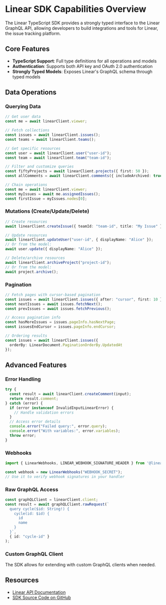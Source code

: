 # Linear SDK Capabilities Overview

The Linear TypeScript SDK provides a strongly typed interface to the Linear GraphQL API, allowing developers to build integrations and tools for Linear, the issue tracking platform.

## Core Features

- **TypeScript Support**: Full type definitions for all operations and models
- **Authentication**: Supports both API key and OAuth 2.0 authentication
- **Strongly Typed Models**: Exposes Linear's GraphQL schema through typed models

## Data Operations

### Querying Data
```typescript
// Get user data
const me = await linearClient.viewer;

// Fetch collections
const issues = await linearClient.issues();
const teams = await linearClient.teams();

// Get specific resources
const user = await linearClient.user("user-id");
const team = await linearClient.team("team-id");

// Filter and customize queries
const fiftyProjects = await linearClient.projects({ first: 50 });
const allComments = await linearClient.comments({ includeArchived: true });

// Chain operations
const me = await linearClient.viewer;
const myIssues = await me.assignedIssues();
const firstIssue = myIssues.nodes[0];
```

### Mutations (Create/Update/Delete)
```typescript
// Create resources
await linearClient.createIssue({ teamId: "team-id", title: "My Issue" });

// Update resources
await linearClient.updateUser("user-id", { displayName: "Alice" });
// Or from the model:
await user.update({ displayName: "Alice" });

// Delete/archive resources
await linearClient.archiveProject("project-id");
// Or from the model:
await project.archive();
```

### Pagination
```typescript
// Fetch pages with cursor-based pagination
const issues = await linearClient.issues({ after: "cursor", first: 10 });
const nextIssues = await issues.fetchNext();
const prevIssues = await issues.fetchPrevious();

// Access pagination info
const hasMoreIssues = issues.pageInfo.hasNextPage;
const issuesEndCursor = issues.pageInfo.endCursor;

// Ordering results
const issues = await linearClient.issues({ 
  orderBy: LinearDocument.PaginationOrderBy.UpdatedAt 
});
```

## Advanced Features

### Error Handling
```typescript
try {
  const result = await linearClient.createComment(input);
  return result.comment;
} catch (error) {
  if (error instanceof InvalidInputLinearError) {
    // Handle validation errors
  }
  // Access error details
  console.error("Failed query:", error.query);
  console.error("With variables:", error.variables);
  throw error;
}
```

### Webhooks
```typescript
import { LinearWebhooks, LINEAR_WEBHOOK_SIGNATURE_HEADER } from '@linear/sdk'

const webhook = new LinearWebhooks("WEBHOOK_SECRET");
// Use it to verify webhook signatures in your handler
```

### Raw GraphQL Access
```typescript
const graphQLClient = linearClient.client;
const result = await graphQLClient.rawRequest(`
  query cycle($id: String!) {
    cycle(id: $id) {
      id
      name
    }
  }`,
  { id: "cycle-id" }
);
```

### Custom GraphQL Client
The SDK allows for extending with custom GraphQL clients when needed.

## Resources

- [Linear API Documentation](https://developers.linear.app/docs)
- [SDK Source Code on GitHub](https://github.com/linear/linear/tree/master/packages/sdk) 